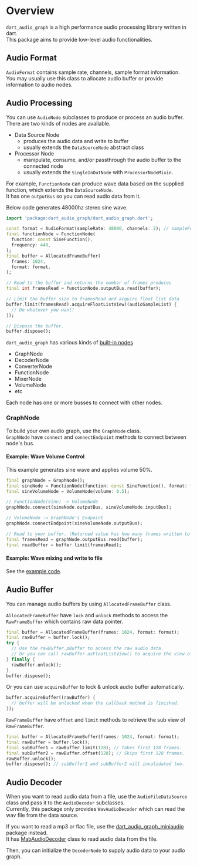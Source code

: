 # Overview

`dart_audio_graph` is a high performance audio processing library written in dart.\
This package aims to provide low-level audio functionalities.

## Audio Format

`AudioFormat` contains sample rate, channels, sample format information.\
You may usually use this class to allocate audio buffer or provide information to audio nodes.

## Audio Processing

You can use `AudioNode` subclasses to produce or process an audio buffer.\
There are two kinds of nodes are available.

- Data Source Node
    - produces the audio data and write to buffer
    - usually extends the `DataSourceNode` abstract class
- Processor Node
    - manipulate, consume, and/or passthrough the audio buffer to the connected node
    - usually extends the `SingleInOutNode` with `ProcessorNodeMixin`.

For example, `FunctionNode` can produce wave data based on the supplied function, which extends the `DataSourceNode`.\
It has one `outputBus` so you can read audio data from it.

Below code generates 48000hz stereo sine wave.
```dart
import 'package:dart_audio_graph/dart_audio_graph.dart';

const format = AudioFormat(sampleRate: 48000, channels: 2); // sampleFormat is float32 by default.
final functionNode = FunctionNode(
  function: const SineFunction(),
  frequency: 440,
);
final buffer = AllocatedFrameBuffer(
  frames: 1024,
  format: format,
);

// Read to the buffer and returns the number of frames produces
final int framesRead = functionNode.outputBus.read(buffer); 

// Limit the buffer size to framesRead and acquire float list data
buffer.limit(framesRead).acquireFloatListView((audioSampleList) {
  // Do whatever you want!
});

// Dispose the buffer.
buffer.dispose();
```

`dart_audio_graph` has various kinds of [built-in nodes](https://github.com/SKKbySSK/dart_audio_graph/tree/main/packages/dart_audio_graph/lib/src/node)

- GraphNode
- DecoderNode
- ConverterNode
- FunctionNode
- MixerNode
- VolumeNode
- etc

Each node has one or more busses to connect with other nodes.

### GraphNode

To build your own audio graph, use the `GraphNode` class.\
`GraphNode` have `connect` and `connectEndpoint` methods to connect between node's bus.

#### Example: Wave Volume Control

This example generates sine wave and applies volume 50%.

```dart
final graphNode = GraphNode();
final sineNode = FunctionNode(function: const SineFunction(), format: format, frequency: 440);
final sineVolumeNode = VolumeNode(volume: 0.5);

// FunctionNode(Sine) -> VolumeNode
graphNode.connect(sineNode.outputBus, sineVolumeNode.inputBus);

// VolumeNode -> GraphNode's Endpoint
graphNode.connectEndpoint(sineVolumeNode.outputBus);

// Read to your buffer. (Returned value has how many frames written to your buffer)
final framesRead = graphNode.outputBus.read(buffer);
final readBuffer = buffer.limit(framesRead);
```

#### Example: Wave mixing and write to file
See the [example code](https://github.com/SKKbySSK/dart_audio_graph/blob/main/examples/audio_graph_demo/lib/main.dart).

## Audio Buffer

You can manage audio buffers by using `AllocatedFrameBuffer` class.

`AllocatedFrameBuffer` have `lock` and `unlock` methods to access the `RawFrameBuffer` which contains raw data pointer.
```dart
final buffer = AllocatedFrameBuffer(frames: 1024, format: format);
final rawBuffer = buffer.lock();
try {
  // Use the rawBuffer.pBuffer to access the raw audio data.
  // Or you can call rawBuffer.asFloatListView() to acquire the view of list data.
} finally {
  rawBuffer.unlock();
}
buffer.dispose();
```

Or you can use `acquireBuffer` to lock & unlock audio buffer automatically.
```dart
buffer.acquireBuffer((rawBuffer) {
  // buffer will be unlocked when the callback method is finished.
});
```

`RawFrameBuffer` have `offset` and `limit` methods to retrieve the sub view of `RawFrameBuffer`.
```dart
final buffer = AllocatedFrameBuffer(frames: 1024, format: format);
final rawBuffer = buffer.lock();
final subBuffer1 = rawBuffer.limit(128); // Takes first 128 frames.
final subBuffer2 = rawBuffer.offset(128); // Skips first 128 frames.
rawBuffer.unlock();
buffer.dispose(); // subBuffer1 and subBuffer2 will invalidated too.
```

## Audio Decoder

When you want to read audio data from a file, use the `AudioFileDataSource` class and pass it to the `AudioDecoder` subclasses.\
Currently, this package only provides `WavAudioDecoder` which can read the wav file from the data source.

If you want to read a mp3 or flac file, use the [dart_audio_graph_miniaudio](https://github.com/SKKbySSK/dart_audio_graph/tree/main/packages/dart_audio_graph_miniaudio) package instead.\
It has [MabAudioDecoder](https://github.com/SKKbySSK/dart_audio_graph/blob/main/packages/dart_audio_graph_miniaudio/lib/src/ma_bridge/mab_audio_decoder.dart) class to read audio data from the file.

Then, you can initialize the `DecoderNode` to supply audio data to your audio graph.

